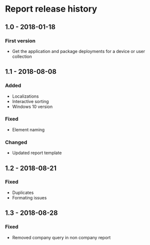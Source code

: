 # Report release history

## 1.0 - 2018-01-18

### First version

* Get the application and package deployments for a device or user collection

## 1.1 - 2018-08-08

### Added

* Localizations
* Interactive sorting
* Windows 10 version

### Fixed

* Element naming

### Changed

* Updated report template

## 1.2 - 2018-08-21

### Fixed

* Duplicates
* Formating issues

## 1.3 - 2018-08-28

### Fixed

* Removed company query in non company report

